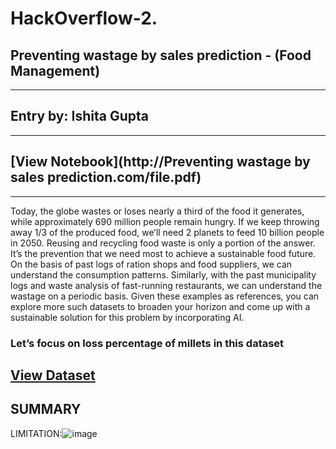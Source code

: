 # HackOverflow-2.

## Preventing wastage by sales prediction - (Food Management)
---
## Entry by: Ishita Gupta
---
## [View Notebook](http://Preventing wastage by sales prediction.com/file.pdf)
---
Today, the globe wastes or loses nearly a third of the food it generates, while approximately 690 million people remain hungry. If we keep throwing away 1/3 of the produced food, we’ll need 2 planets to feed 10 billion people in 2050. Reusing and recycling food waste is only a portion of the answer. It’s the prevention that we need most to achieve a sustainable food future. On the basis of past logs of ration shops and food suppliers, we can understand the consumption patterns. Similarly, with the past municipality logs and waste analysis of fast-running restaurants, we can understand the wastage on a periodic basis. Given these examples as references, you can explore more such datasets to broaden your horizon and come up with a sustainable solution for this problem by incorporating AI.

### Let’s focus on loss percentage of millets in this dataset
## [View Dataset](https://www.fao.org/statistics/databases/en/)
## SUMMARY



LIMITATION:![image](https://user-images.githubusercontent.com/122256718/215282023-84b36f04-251e-4c89-a051-723b8a02995c.png)


